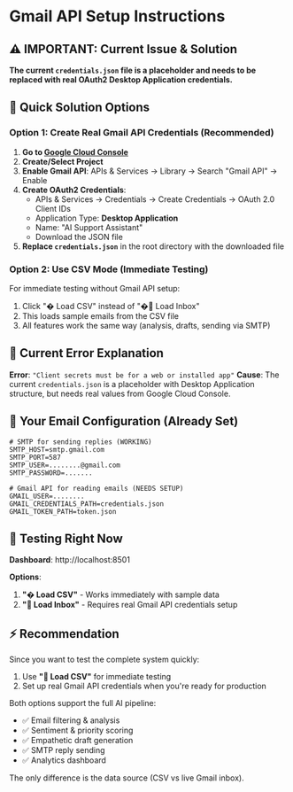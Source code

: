 # Gmail API Setup Instructions

## ⚠️ IMPORTANT: Current Issue & Solution

**The current `credentials.json` file is a placeholder and needs to be replaced with real OAuth2 Desktop Application credentials.**

## 🚀 Quick Solution Options

### Option 1: Create Real Gmail API Credentials (Recommended)

1. **Go to [Google Cloud Console](https://console.cloud.google.com/)**
2. **Create/Select Project**
3. **Enable Gmail API**: APIs & Services → Library → Search "Gmail API" → Enable
4. **Create OAuth2 Credentials**:
   - APIs & Services → Credentials → Create Credentials → OAuth 2.0 Client IDs
   - Application Type: **Desktop Application**
   - Name: "AI Support Assistant"
   - Download the JSON file
5. **Replace `credentials.json`** in the root directory with the downloaded file

### Option 2: Use CSV Mode (Immediate Testing)

For immediate testing without Gmail API setup:
1. Click "� Load CSV" instead of "�📧 Load Inbox"
2. This loads sample emails from the CSV file
3. All features work the same way (analysis, drafts, sending via SMTP)

## 🔧 Current Error Explanation

**Error**: `"Client secrets must be for a web or installed app"`
**Cause**: The current `credentials.json` is a placeholder with Desktop Application structure, but needs real values from Google Cloud Console.

## 📧 Your Email Configuration (Already Set)

```env
# SMTP for sending replies (WORKING)
SMTP_HOST=smtp.gmail.com
SMTP_PORT=587  
SMTP_USER=........@gmail.com
SMTP_PASSWORD=.......

# Gmail API for reading emails (NEEDS SETUP)
GMAIL_USER=........
GMAIL_CREDENTIALS_PATH=credentials.json
GMAIL_TOKEN_PATH=token.json
```

## 🎯 Testing Right Now

**Dashboard**: http://localhost:8501

**Options**:
1. **"� Load CSV"** - Works immediately with sample data
2. **"📧 Load Inbox"** - Requires real Gmail API credentials setup

## ⚡ Recommendation

Since you want to test the complete system quickly:
1. Use **"📁 Load CSV"** for immediate testing
2. Set up real Gmail API credentials when you're ready for production

Both options support the full AI pipeline:
- ✅ Email filtering & analysis
- ✅ Sentiment & priority scoring  
- ✅ Empathetic draft generation
- ✅ SMTP reply sending
- ✅ Analytics dashboard

The only difference is the data source (CSV vs live Gmail inbox).
